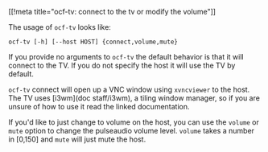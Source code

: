 [[!meta title="ocf-tv: connect to the tv or modify the volume"]]

The usage of `ocf-tv` looks like:

    ocf-tv [-h] [--host HOST] {connect,volume,mute}

If you provide no arguments to `ocf-tv` the default behavior is that it will
connect to the TV. If you do not specify the host it will use the TV by default.

`ocf-tv` connect will open up a VNC window using `xvncviewer` to the host.
The TV uses [i3wm](doc staff/i3wm), a tiling window manager, so if you are
unsure of how to use it read the linked documentation.

If you'd like to just change to volume on the host, you can use the
`volume` or `mute` option to change the pulseaudio volume level.
`volume` takes a number in [0,150] and `mute` will just mute the host.
